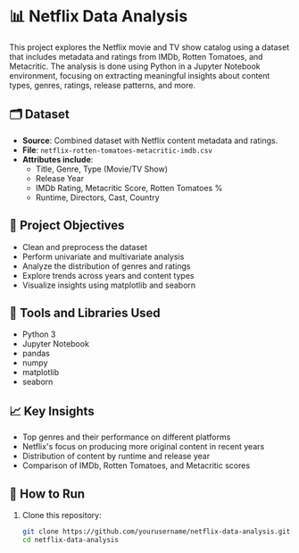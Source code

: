 # 📊 Netflix Data Analysis

This project explores the Netflix movie and TV show catalog using a dataset that includes metadata and ratings from IMDb, Rotten Tomatoes, and Metacritic. The analysis is done using Python in a Jupyter Notebook environment, focusing on extracting meaningful insights about content types, genres, ratings, release patterns, and more.

## 🗂️ Dataset

- **Source**: Combined dataset with Netflix content metadata and ratings.
- **File**: `netflix-rotten-tomatoes-metacritic-imdb.csv`
- **Attributes include**:
  - Title, Genre, Type (Movie/TV Show)
  - Release Year
  - IMDb Rating, Metacritic Score, Rotten Tomatoes %
  - Runtime, Directors, Cast, Country

## 📌 Project Objectives

- Clean and preprocess the dataset
- Perform univariate and multivariate analysis
- Analyze the distribution of genres and ratings
- Explore trends across years and content types
- Visualize insights using matplotlib and seaborn

## 🧪 Tools and Libraries Used

- Python 3
- Jupyter Notebook
- pandas
- numpy
- matplotlib
- seaborn

## 📈 Key Insights

- Top genres and their performance on different platforms
- Netflix's focus on producing more original content in recent years
- Distribution of content by runtime and release year
- Comparison of IMDb, Rotten Tomatoes, and Metacritic scores

## 🚀 How to Run

1. Clone this repository:
   ```bash
   git clone https://github.com/yourusername/netflix-data-analysis.git
   cd netflix-data-analysis
